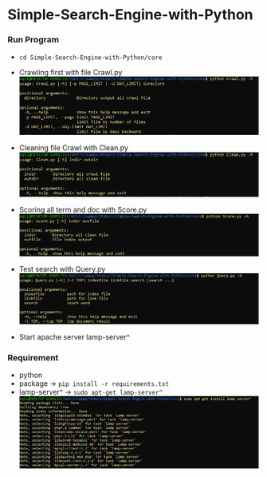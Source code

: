 # Simple-Search-Engine-with-Python

### Run Program

- `cd Simple-Search-Engine-with-Python/core`
- Crawling first with file Crawl.py
  ![crawl](./doc/crawl.PNG)
- Cleaning file Crawl with Clean.py
  ![clean](./doc/clean.PNG)
- Scoring all term and doc with Score.py
  ![score](./doc/score.PNG)
- Test search with Query.py
  ![query](./doc/query.PNG)

- Start apache server lamp-server^
### Requirement

- python
- package -> `pip install -r requirements.txt`
- lamp-server^ -> `sudo apt-get lamp-server^`
  ![lamp](./doc/lamp.PNG)